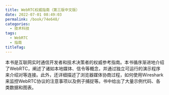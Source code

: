 ```yaml
---
title: WebRTC权威指南（第三版中文版）
date: 2022-07-01 08:49:03
permalink: /book/74e648/
categories: 
  - 技术科技
tags: 
  - WebRTC
  - 指南
titleTag: 
---
```


本书是互联网实时通信开发者和技术决策者的权威参考指南。本书循序渐进地介绍了WebRTC，阐述了诸如本地媒体、信令等概念，并通过独立可运行的演示程序来介绍对等连接。此外，还详细描述了浏览器媒体协商过程，如何使用Wireshark来监控WebRTC协议的注意事项以及例子捕捉等。书中给出了大量示例代码、各类数据和图表。

<!-- more -->

<BookShelf 
album='https://cdn.staticaly.com/gh/jonsam-ng/image-hosting@master/oxygen-space/image.2k6jr1lq1s40.webp' 
title="WebRTC权威指南（第三版中文版）" 
author="Alan B. Johnston / Daniel C. Burnett" 
intro="本书是互联网实时通信开发者和技术决策者的权威参考指南。本书循序渐进地介绍了WebRTC，阐述了诸如本地媒体、信令等概念，并通过独立可运行的演示程序来介绍对等连接。此外，还详细描述了浏览器媒体协商过程，如何使用Wireshark来监控WebRTC协议的注意事项以及例子捕捉等。书中给出了大量示例代码、各类数据和图表。" 
:tags="['WebRTC', '指南']" 
publisher="声网Agora.io" 
lang="中文" 
:pages="260"
link="https://www.aliyundrive.com/s/e8qz2f8WagH"
douban="https://book.douban.com/subject/26915289/"
/>
